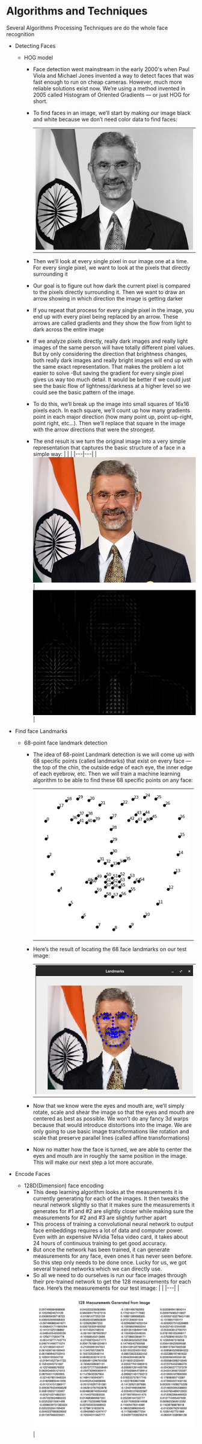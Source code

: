 # Algorithms and Techniques

<p>Several Algorithms Processing Techniques are do the whole face recognition</p>

- Detecting Faces
    - HOG model
        - Face detection went mainstream in the early 2000's when Paul Viola and Michael Jones invented a way to detect faces that was fast enough to run on cheap cameras. However, much more reliable solutions exist now. We’re using a method invented in 2005 called Histogram of Oriented Gradients — or just HOG for short.
        - To find faces in an image, we’ll start by making our image black and white because we don’t need color data to find faces:<br/>

            |   |
            |---|
            |![Image](Images/hog3.jpg)|

        - Then we’ll look at every single pixel in our image one at a time. For every single pixel, we want to look at the pixels that directly surrounding it
        - Our goal is to figure out how dark the current pixel is compared to the pixels directly surrounding it. Then we want to draw an arrow showing in which direction the image is getting darker
        - If you repeat that process for every single pixel in the image, you end up with every pixel being replaced by an arrow. These arrows are called gradients and they show the flow from light to dark across the entire image
        - If we analyze pixels directly, really dark images and really light images of the same person will have totally different pixel values. But by only considering the direction that brightness changes, both really dark images and really bright images will end up with the same exact representation. That makes the problem a lot easier to solve
        -But saving the gradient for every single pixel gives us way too much detail. It would be better if we could just see the basic flow of lightness/darkness at a higher level so we could see the basic pattern of the image.
        - To do this, we’ll break up the image into small squares of 16x16 pixels each. In each square, we’ll count up how many gradients point in each major direction (how many point up, point up-right, point right, etc…). Then we’ll replace that square in the image with the arrow directions that were the strongest.
        - The end result is we turn the original image into a very simple representation that captures the basic structure of a face in a simple way:
            |  |  |
            |---|---|
            |![Image](Images/hog1.jpg)|![Image](Images/hog2.jpg)|



- Find face Landmarks
    - 68-point face landmark detection
        - The idea of 68-point Landmark detection is we will come up with 68 specific points (called landmarks) that exist on every face — the top of the chin, the outside edge of each eye, the inner edge of each eyebrow, etc. Then we will train a machine learning algorithm to be able to find these 68 specific points on any face:

            |  |
            |---|
            |![Image](Images/landmark2.png)|

        - Here’s the result of locating the 68 face landmarks on our test image:

            |  |
            |---|
            |![Image](Images/landmark.png)|
        
        - Now that we know were the eyes and mouth are, we’ll simply rotate, scale and shear the image so that the eyes and mouth are centered as best as possible. We won’t do any fancy 3d warps because that would introduce distortions into the image. We are only going to use basic image transformations like rotation and scale that preserve parallel lines (called affine transformations)
        - Now no matter how the face is turned, we are able to center the eyes and mouth are in roughly the same position in the image. This will make our next step a lot more accurate.

- Encode Faces
    - 128D(Dimension) face encoding
        - This deep learning algorithm looks at the measurements it is currently generating for each of the images. It then tweaks the neural network slightly so that it makes sure the measurements it generates for #1 and #2 are slightly closer while making sure the measurements for #2 and #3 are slightly further apart
        - This process of training a convolutional neural network to output face embeddings requires a lot of data and computer power. Even with an expensive NVidia Telsa video card, it takes about 24 hours of continuous training to get good accuracy.
        - But once the network has been trained, it can generate measurements for any face, even ones it has never seen before. So this step only needs to be done once. Lucky for us, we got several trained networks which we can directly use.
        - So all we need to do ourselves is run our face images through their pre-trained network to get the 128 measurements for each face. Here’s the measurements for our test image:
            |   |
            |---|
            |![Image](Images/encoding.png)|
